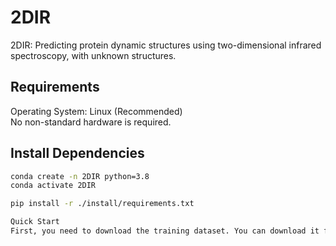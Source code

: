 # 2DIR

2DIR: Predicting protein dynamic structures using two-dimensional infrared spectroscopy, with unknown structures.

## Requirements
Operating System: Linux (Recommended)  
No non-standard hardware is required.

## Install Dependencies
```bash
conda create -n 2DIR python=3.8
conda activate 2DIR

pip install -r ./install/requirements.txt

Quick Start
First, you need to download the training dataset. You can download it from this link and save it under the data directory. You may manually modify the parameters in model/main.py.

